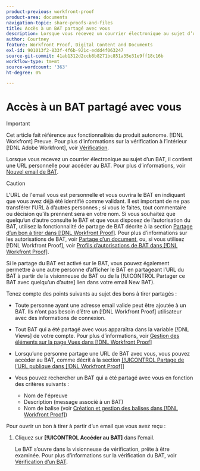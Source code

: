 ```yaml
---
product-previous: workfront-proof
product-area: documents
navigation-topic: share-proofs-and-files
title: Accès à un BAT partagé avec vous
description: Lorsque vous recevez un courrier électronique au sujet d’un BAT, il contient une URL personnelle pour accéder au BAT. Pour plus d’informations, voir la section Email d’un nouveau BAT.
author: Courtney
feature: Workfront Proof, Digital Content and Documents
exl-id: 901013f2-833f-4f6b-921c-eddd4f063247
source-git-commit: 41ab1312d2ccb8b8271bc851a35e31e9ff18c16b
workflow-type: tm+mt
source-wordcount: '363'
ht-degree: 0%

---
```


# Accès à un BAT partagé avec vous

>[!IMPORTANT]
>
>Cet article fait référence aux fonctionnalités du produit autonome. [!DNL Workfront] Preuve. Pour plus d’informations sur la vérification à l’intérieur [!DNL Adobe Workfront], voir [Vérification](../../../review-and-approve-work/proofing/proofing.md).

Lorsque vous recevez un courrier électronique au sujet d’un BAT, il contient une URL personnelle pour accéder au BAT. Pour plus d’informations, voir [Nouvel email de BAT](../../../workfront-proof/wp-emailsntfctns/proof-notifications-and-reminders/new-proof-email.md).

>[!CAUTION]
>
>L&#39;URL de l&#39;email vous est personnelle et vous ouvrira le BAT en indiquant que vous avez déjà été identifié comme validant. Il est important de ne pas transférer l’URL à d’autres personnes ; si vous le faites, tout commentaire ou décision qu&#39;ils prennent sera en votre nom. Si vous souhaitez que quelqu’un d’autre consulte le BAT et que vous disposez de l’autorisation du BAT, utilisez la fonctionnalité de partage de BAT décrite à la section [Partage d’un bon à tirer dans [!DNL Workfront Proof]](../../../workfront-proof/wp-work-proofsfiles/share-proofs-and-files/share-proof.md). Pour plus d’informations sur les autorisations de BAT, voir [Partage d’un document](../../../workfront-basics/grant-and-request-access-to-objects/document-permissions.md), ou, si vous utilisez [!DNL Workfront Proof], voir [Profils d’autorisations de BAT dans [!DNL Workfront Proof]](../../../workfront-proof/wp-acct-admin/account-settings/proof-perm-profiles-in-wp.md).
>
>Si le partage du BAT est activé sur le BAT, vous pouvez également permettre à une autre personne d’afficher le BAT en partageant l’URL du BAT à partir de la visionneuse de BAT ou de la [!UICONTROL Partager ce BAT avec quelqu’un d’autre] lien dans votre email New BAT).

Tenez compte des points suivants au sujet des bons à tirer partagés :

* Toute personne ayant une adresse email valide peut être ajoutée à un BAT. Ils n’ont pas besoin d’être un [!DNL Workfront Proof] utilisateur avec des informations de connexion.
* Tout BAT qui a été partagé avec vous apparaîtra dans la variable [!DNL Views] de votre compte. Pour plus d’informations, voir [Gestion des éléments sur la page Vues dans [!DNL Workfront Proof]](../../../workfront-proof/wp-work-proofsfiles/manage-your-work/manage-items-on-views-page.md)
* Lorsqu’une personne partage une URL de BAT avec vous, vous pouvez accéder au BAT, comme décrit à la section [[!UICONTROL Partage de l’URL publique dans [!DNL Workfront Proof]]](../../../workfront-proof/wp-work-proofsfiles/share-proofs-and-files/share-public-url.md)
* Vous pouvez rechercher un BAT qui a été partagé avec vous en fonction des critères suivants :

   * Nom de l&#39;épreuve
   * Description (message associé à un BAT)
   * Nom de balise (voir [Création et gestion des balises dans [!DNL Workfront Proof]](../../../workfront-proof/wp-work-proofsfiles/organize-your-work/create-and-manage-tags.md))

Pour ouvrir un bon à tirer à partir d’un email que vous avez reçu :

1. Cliquez sur **[!UICONTROL Accéder au BAT]** dans l’email.

   Le BAT s’ouvre dans la visionneuse de vérification, prête à être examinée. Pour plus d’informations sur la vérification du BAT, voir [Vérification d’un BAT](../../../review-and-approve-work/proofing/reviewing-proofs-within-workfront/review-a-proof/review-a-proof.md).

